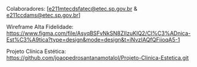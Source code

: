 Colaboradores:
[e211mtecdsfatec@etec.sp.gov.br &
e211ccdams@etec.sp.gov.br]

Wireframe Alta Fidelidade: https://www.figma.com/file/AsyqBSFvNkSN8ZIIzuKlQ2/Cl%C3%ADnica-Est%C3%A9tica?type=design&mode=design&t=iNvzIAQfQFiioqA5-1

Projeto Clínica Estética: https://github.com/joaopedrosantanamotalol/Projeto-Clinica-Estetica.git
